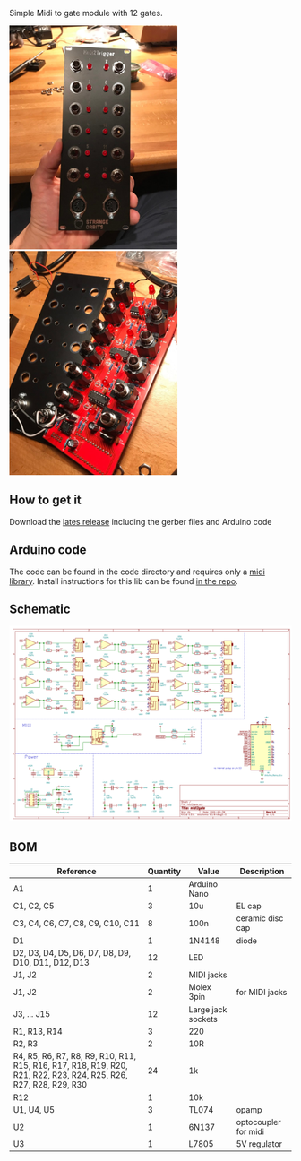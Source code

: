 Simple Midi to gate module with 12 gates.

<p float="middle">
  <img src="/images/midi2gate_photo1.jpg" width="300" />
  <img src="/images/midi2gate_photo2.jpg" width="300" />
</p>

## How to get it

Download the [lates release](https://github.com/sebastianbeyer/SO_midi2gate/releases/latest)
including the gerber files and Arduino code

## Arduino code

The code can be found in the code directory and requires only a
[midi library](https://github.com/FortySevenEffects/arduino_midi_library).
Install instructions for this lib can be found
[in the repo](https://github.com/FortySevenEffects/arduino_midi_library#getting-started).

## Schematic

![schematic](./images/schematic_v1.0_small.png)

## BOM

| Reference| Quantity | Value | Description |
| -------- | -------- | ----- | ----------- |
| A1  | 1 |  Arduino Nano | |
| C1, C2, C5 |        3 | 10u   | EL cap      |
| C3, C4, C6, C7, C8, C9, C10, C11 | 8 |100n | ceramic disc cap |
| D1 | 1 | 1N4148 | diode |
| D2, D3, D4, D5, D6, D7, D8, D9, D10, D11, D12, D13 | 12 | LED | |
| J1, J2 | 2 | MIDI jacks | |
| J1, J2 | 2 | Molex 3pin  | for MIDI jacks |
| J3, ... J15 |12 | Large jack sockets | |
| R1, R13, R14 | 3 | 220 | |
| R2, R3 | 2 | 10R | |
| R4, R5, R6, R7, R8, R9, R10, R11, R15, R16, R17, R18, R19, R20, R21, R22, R23, R24, R25, R26, R27, R28, R29, R30 | 24 |1k | |
| R12 | 1 | 10k |  |
| U1, U4, U5 | 3 | TL074 | opamp |
| U2 | 1 | 6N137 | optocoupler for midi |
| U3 | 1 | L7805 | 5V regulator |
